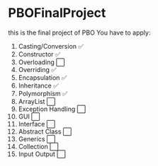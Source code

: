 # PBOFinalProject
this is the final project of PBO
You have to apply:
1. Casting/Conversion ✅
2. Constructor ✅
3. Overloading ⬜️
4. Overriding ✅
5. Encapsulation ✅
6. Inheritance ✅
7. Polymorphism ✅
8. ArrayList ⬜️
9. Exception Handling ⬜️
10. GUI ⬜️
11. Interface ⬜️
12. Abstract Class ⬜️
13. Generics ⬜️
14. Collection ⬜️
15. Input Output ⬜️
